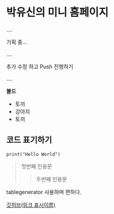 # 박유신의 미니 홈페이지


....


기획 중...


....


추가 수정 하고 Push 진행하기


....

__볼드__
- 토끼
- 강아지
- 토끼

## 코드 표기하기
`print("Hello World")`

>첫번째 인용문
>> 두번째 인용문

tablegenerator 사용하며 편하다.

[깃허브(링크 표시이름)](https://github.com)
